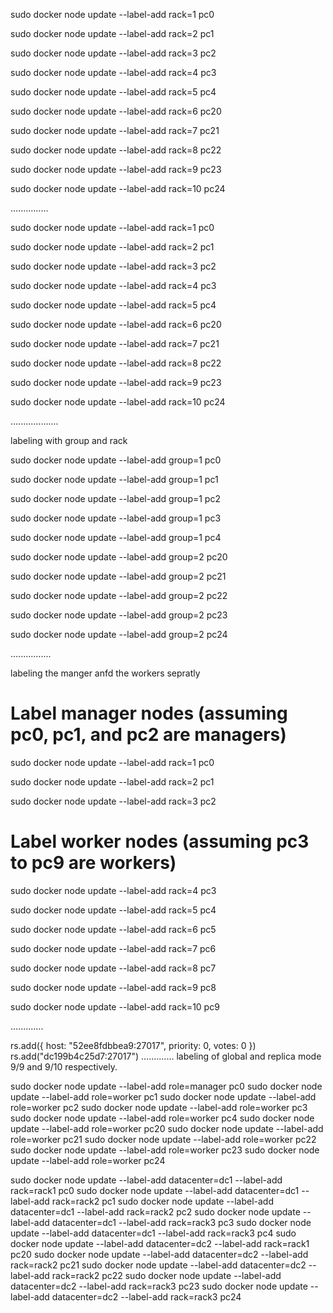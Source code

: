 sudo docker node update --label-add rack=1 pc0

sudo docker node update --label-add rack=2 pc1

sudo docker node update --label-add rack=3 pc2

sudo docker node update --label-add rack=4 pc3

sudo docker node update --label-add rack=5 pc4

sudo docker node update --label-add rack=6 pc20

sudo docker node update --label-add rack=7 pc21

sudo docker node update --label-add rack=8 pc22

sudo docker node update --label-add rack=9 pc23

sudo docker node update --label-add rack=10 pc24

...............

sudo docker node update --label-add rack=1 pc0

sudo docker node update --label-add rack=2 pc1

sudo docker node update --label-add rack=3 pc2

sudo docker node update --label-add rack=4 pc3

sudo docker node update --label-add rack=5 pc4

sudo docker node update --label-add rack=6 pc20

sudo docker node update --label-add rack=7 pc21

sudo docker node update --label-add rack=8 pc22

sudo docker node update --label-add rack=9 pc23

sudo docker node update --label-add rack=10 pc24

...................

labeling with group and rack

sudo docker node update --label-add group=1 pc0

sudo docker node update --label-add group=1 pc1

sudo docker node update --label-add group=1 pc2

sudo docker node update --label-add group=1 pc3

sudo docker node update --label-add group=1 pc4

sudo docker node update --label-add group=2 pc20

sudo docker node update --label-add group=2 pc21

sudo docker node update --label-add group=2 pc22

sudo docker node update --label-add group=2 pc23

sudo docker node update --label-add group=2 pc24

................

labeling the manger anfd the workers sepratly

# Label manager nodes (assuming pc0, pc1, and pc2 are managers)

sudo docker node update --label-add rack=1 pc0

sudo docker node update --label-add rack=2 pc1

sudo docker node update --label-add rack=3 pc2

# Label worker nodes (assuming pc3 to pc9 are workers)

sudo docker node update --label-add rack=4 pc3

sudo docker node update --label-add rack=5 pc4

sudo docker node update --label-add rack=6 pc5

sudo docker node update --label-add rack=7 pc6

sudo docker node update --label-add rack=8 pc7

sudo docker node update --label-add rack=9 pc8

sudo docker node update --label-add rack=10 pc9

.............

rs.add({ host: "52ee8fdbbea9:27017", priority: 0, votes: 0 })
 rs.add("dc199b4c25d7:27017")
.............
labeling of global and replica mode 9/9 and 9/10 respectively.

sudo docker node update --label-add role=manager pc0
sudo docker node update --label-add role=worker pc1
sudo docker node update --label-add role=worker pc2
sudo docker node update --label-add role=worker pc3
sudo docker node update --label-add role=worker pc4
sudo docker node update --label-add role=worker pc20
sudo docker node update --label-add role=worker pc21
sudo docker node update --label-add role=worker pc22
sudo docker node update --label-add role=worker pc23
sudo docker node update --label-add role=worker pc24


sudo docker node update --label-add datacenter=dc1 --label-add rack=rack1 pc0
sudo docker node update --label-add datacenter=dc1 --label-add rack=rack2 pc1
sudo docker node update --label-add datacenter=dc1 --label-add rack=rack2 pc2
sudo docker node update --label-add datacenter=dc1 --label-add rack=rack3 pc3
sudo docker node update --label-add datacenter=dc1 --label-add rack=rack3 pc4
sudo docker node update --label-add datacenter=dc2 --label-add rack=rack1 pc20
sudo docker node update --label-add datacenter=dc2 --label-add rack=rack2 pc21
sudo docker node update --label-add datacenter=dc2 --label-add rack=rack2 pc22
sudo docker node update --label-add datacenter=dc2 --label-add rack=rack3 pc23
sudo docker node update --label-add datacenter=dc2 --label-add rack=rack3 pc24



